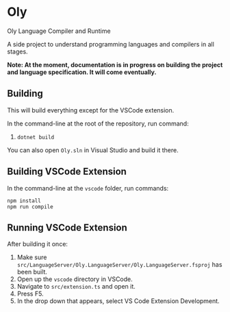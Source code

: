 # Oly
Oly Language Compiler and Runtime

A side project to understand programming languages and compilers in all stages.

**Note: At the moment, documentation is in progress on building the project and language specification. It will come eventually.**

## Building

This will build everything except for the VSCode extension.

In the command-line at the root of the repository, run command:

1. ```dotnet build```

You can also open `Oly.sln` in Visual Studio and build it there.

## Building VSCode Extension

In the command-line at the `vscode` folder, run commands:

```
npm install
npm run compile
```

## Running VSCode Extension

After building it once:

1. Make sure `src/LanguageServer/Oly.LanguageServer/Oly.LanguageServer.fsproj` has been built.
2. Open up the `vscode` directory in VSCode.
3. Navigate to `src/extension.ts` and open it.
4. Press F5.
5. In the drop down that appears, select VS Code Extension Development.
